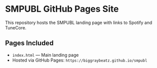 
# SMPUBL GitHub Pages Site

This repository hosts the SMPUBL landing page with links to Spotify and TuneCore.

## Pages Included
- `index.html` — Main landing page
- Hosted via GitHub Pages: `https://biggraybeatz.github.io/smpubl`
